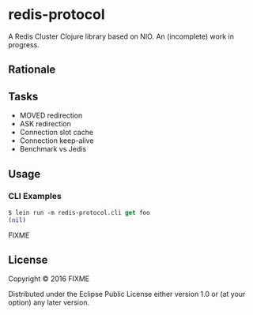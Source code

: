 # redis-protocol

A Redis Cluster Clojure library based on NIO. An (incomplete) work in progress.

## Rationale

## Tasks

* MOVED redirection
* ASK redirection
* Connection slot cache
* Connection keep-alive
* Benchmark vs Jedis

## Usage

### CLI Examples

```clojure
$ lein run -m redis-protocol.cli get foo
(nil)
```


FIXME

## License

Copyright © 2016 FIXME

Distributed under the Eclipse Public License either version 1.0 or (at
your option) any later version.

